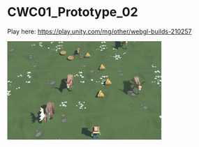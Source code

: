 # CWC01_Prototype_02
 Play here: https://play.unity.com/mg/other/webgl-builds-210257

 <img src="https://github.com/HulyaZ/CWC01_Prototype_02/blob/main/Screenshots/final.jpg" width="70%">
